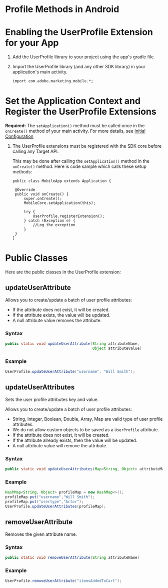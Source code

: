 # Profile Methods in Android

# Enabling the UserProfile Extension for your App

1. Add the UserProfile library to your project using the app's gradle file.

2. Import the UserProfile library (and any other SDK library) in your application's main activity.

   ```
   import com.adobe.marketing.mobile.*;
   ```

# Set the Application Context and Register the UserProfile Extensions

**Required:** The `setApplication()` method must be called once in the `onCreate()` method of your main activity. For more details, see [Initial Configuration](https://launch.gitbook.io/marketing-mobile-sdk-v5-by-adobe-documentation/sdk-core/configuration-methods-in-android)

1. The UserProfile extensions must be registered with the SDK core before calling any Target API.

   This may be done after calling the `setApplication()` method in the `onCreate()` method. Here is code sample which calls these setup methods:



   ```
   public class MobileApp extends Application {
   
    @Override
    public void onCreate() {
        super.onCreate();
        MobileCore.setApplication(this);
   
        try {
            UserProfile.registerExtension();
        } catch (Exception e) {
            //Log the exception
        }
    }
   }
   ```

#  

# Public Classes

Here are the public classes in the UserProfile extension: 

## updateUserAttribute

Allows you to create/update a batch of user profile attributes:

* If the attribute does not exist, it will be created.
* If the attribute exists, the value will be updated. 
* A null attribute value removes the attribute.

### Syntax

```java
public static void updateUserAttribute(String attributeName, 
                                       Object attributeValue)
```

### Example

```java
UserProfile.updateUserAttribute("username", "Will Smith");
```

## updateUserAttributes

Sets the user profile attributes key and value.

Allows you to create/update a batch of user profile attributes:

* String, Integer, Boolean, Double, Array, Map are valid type of user profile attributes.
* We do not allow custom objects to be saved as a `UserProfile` attribute.
* If the attribute does not exist, it will be created.
* If the attribute already exists, then the value will be updated. 
* A null attribute value will remove the attribute.

### Syntax

```java
public static void updateUserAttributes(Map<String, Object> attributeMap)
```

### Example

```java
HashMap<String, Object> profileMap = new HashMap<>();
profileMap.put("username","Will Smith");
profileMap.put("usertype","Actor");
UserProfile.updateUserAttributes(profileMap);
```

## removeUserAttribute

Removes the given attribute name.

### Syntax

```java
public static void removeUserAttribute(String attributeName)
```

### Example

```java
UserProfile.removeUserAttribute("itemsAddedToCart");
```

